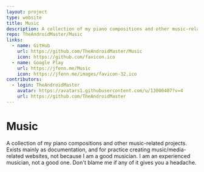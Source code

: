 ```yaml
---
layout: project
type: website
title: Music
description: A collection of my piano compositions and other music-related projects.
repo: TheAndroidMaster/Music
links:
  - name: GitHub
    url: https://github.com/TheAndroidMaster/Music
    icon: https://github.com/favicon.ico
  - name: Google Play
    url: https://jfenn.me/Music
    icon: https://jfenn.me/images/favicon-32.ico
contributors:
  - login: TheAndroidMaster
    avatar: https://avatars1.githubusercontent.com/u/13000407?v=4
    url: https://github.com/TheAndroidMaster
---
```


# Music

A collection of my piano compositions and other music-related projects. Exists mainly as documentation, and for practice creating music/media-related websites, not because I am a good musician. I am an experienced musician, not a good one. Don't blame me if any of it gives you a headache.
